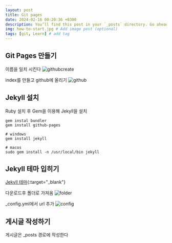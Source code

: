 ```yaml
---
layout: post
title: Git pages
date: 2024-02-16 00:20:36 +0300
description: You’ll find this post in your `_posts` directory. Go ahead and edit it and re-build the site to see your changes. # Add post description (optional)
img: how-to-start.jpg # Add image post (optional)
tags: [git, Learn] # add tag
---
```

## Git Pages 만들기
 이름을 일치 시킨다
![githubcreate]({{site.baseurl}}/assets/img/github-page-create.jpg)


index를 만들고 github에 올리기
![github]({{site.baseurl}}/assets/img/github-page-index.jpg)


## Jekyll 설치

Ruby 설치 후 Gem을 이용해 Jekyll을 설치


```
gem instal bundler
gem install github-pages

# windows
gem install jekyll

# macos
sudo gem install -n /usr/local/bin jekyll
```

## Jekyll 테마 입히기
[Jekyll 테마](https://jekyllthemes.io/theme/flexible-jekyll/){:target="_blank"}


다운로드후 폴더로 가져옴
![folder]({{site.baseurl}}/assets/img/Jekyll-folder.jpg)

_config.yml에서 url 추가
![config]({{site.baseurl}}/assets/img/Jekyll-config.jpg)

## 게시글 작성하기
게시글은 _posts 경로에 작성한다
